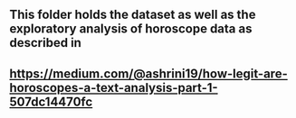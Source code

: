 ## This folder holds the dataset as well as the exploratory analysis of horoscope data as described in 
## https://medium.com/@ashrini19/how-legit-are-horoscopes-a-text-analysis-part-1-507dc14470fc
